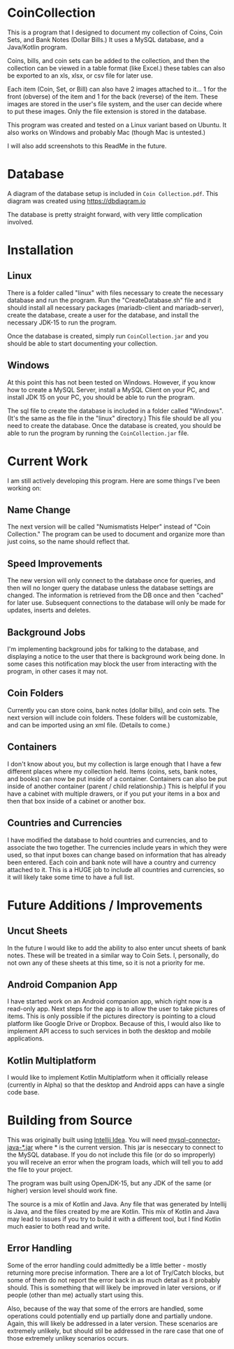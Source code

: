 # CoinCollection

This is a program that I designed to document my collection of Coins, Coin Sets, and Bank Notes (Dollar Bills.) It uses a MySQL database, and a Java/Kotlin program.

Coins, bills, and coin sets can be added to the collection, and then the collection can be viewed in a table format (like Excel.) these tables can also be exported to an xls, xlsx, or csv file for later use.

Each item (Coin, Set, or Bill) can also have 2 images attached to it... 1 for the front (obverse) of the item and 1 for the back (reverse) of the item. These images are stored in the user's file system, and the user can decide where to put these images. Only the file extension is stored in the database.

This program was created and tested on a Linux variant based on Ubuntu. It also works on Windows and probably Mac (though Mac is untested.)

I will also add screenshots to this ReadMe in the future.

# Database

A diagram of the database setup is included in `Coin Collection.pdf`. This diagram was created using https://dbdiagram.io

The database is pretty straight forward, with very little complication involved.

# Installation

## Linux

There is a folder called "linux" with files necessary to create the necessary database and run the program. Run the "CreateDatabase.sh" file and it should install all necessary packages (mariadb-client and mariadb-server), create the database, create a user for the database, and install the necessary JDK-15 to run the program.

Once the database is created, simply run `CoinCollection.jar` and you should be able to start documenting your collection.

## Windows

At this point this has not been tested on Windows. However, if you know how to create a MySQL Server, install a MySQL Client on your PC, and install JDK 15 on your PC, you should be able to run the program.

The sql file to create the database is included in a folder called "Windows". (It's the same as the file in the "linux" directory.) This file should be all you need to create the database. Once the database is created, you should be able to run the program by running the `CoinCollection.jar` file.

# Current Work

I am still actively developing this program. Here are some things I've been working on:

## Name Change

The next version will be called "Numismatists Helper" instead of "Coin Collection." The program can be used to document and organize more than just coins, so the name should reflect that.

## Speed Improvements

The new version will only connect to the database once for queries, and then will no longer query the database unless the database settings are changed. The information is retrieved from the DB once and then "cached" for later use. Subsequent connections to the database will only be made for updates, inserts and deletes.

## Background Jobs

I'm implementing background jobs for talking to the database, and displaying a notice to the user that there is background work being done. In some cases this notification may block the user from interacting with the program, in other cases it may not.

## Coin Folders

Currently you can store coins, bank notes (dollar bills), and coin sets. The next version will include coin folders. These folders will be customizable, and can be imported using an xml file. (Details to come.)

## Containers

I don't know about you, but my collection is large enough that I have a few different places where my collection held. Items (coins, sets, bank notes, and books) can now be put inside of a container. Containers can also be put inside of another container (parent / child relationship.) This is helpful if you have a cabinet with multiple drawers, or if you put your items in a box and then that box inside of a cabinet or another box.

## Countries and Currencies

I have modified the database to hold countries and currencies, and to associate the two together. The currencies include years in which they were used, so that input boxes can change based on information that has already been entered. Each coin and bank note will have a country and currency attached to it. This is a HUGE job to include all countries and currencies, so it will likely take some time to have a full list.

# Future Additions / Improvements

## Uncut Sheets 

In the future I would like to add the ability to also enter uncut sheets of bank notes. These will be treated in a similar way to Coin Sets. I, personally, do not own any of these sheets at this time, so it is not a priority for me.

## Android Companion App

I have started work on an Android companion app, which right now is a read-only app. Next steps for the app is to allow the user to take pictures of items. This is only possible if the pictures directory is pointing to a cloud platform like Google Drive or Dropbox. Because of this, I would also like to implement API access to such services in both the desktop and mobile applications.

## Kotlin Multiplatform

I would like to implement Kotlin Multiplatform when it officially release (currently in Alpha) so that the desktop and Android apps can have a single code base.

# Building from Source

This was originally built using [Intellij Idea](https://www.jetbrains.com/idea/). You will need [mysql-connector-java-*.jar](https://dev.mysql.com/downloads/connector/j/) where * is the current version. This jar is neseccary to connect to the MySQL database. If you do not include this file (or do so improperly) you will receive an error when the program loads, which will tell you to add the file to your project.

The program was built using OpenJDK-15, but any JDK of the same (or higher) version level should work fine.

The source is a mix of Kotlin and Java. Any file that was generated by Intellij is Java, and the files created by me are Kotlin. This mix of Kotlin and Java may lead to issues if you try to build it with a different tool, but I find Kotlin much easier to both read and write.

## Error Handling

Some of the error handling could admittedly be a little better - mostly returning more precise information. There are a lot of Try/Catch blocks, but some of them do not report the error back in as much detail as it probably should. This is something that will likely be improved in later versions, or if people (other than me) actually start using this. 

Also, because of the way that some of the errors are handled, some operations could potentially end up partially done and partially undone. Again, this will likely be addressed in a later version. These scenarios are extremely unlikely, but should stil be addressed in the rare case that one of those extremely unlikey scenarios occurs.
